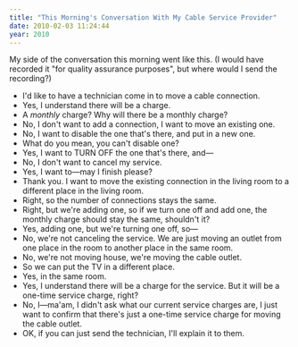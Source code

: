 ```yaml
---
title: "This Morning's Conversation With My Cable Service Provider"
date: 2010-02-03 11:24:44
year: 2010
---
```

My side of the conversation this morning went like this. (I would have recorded it "for quality assurance purposes", but where would I send the recording?)
<ul>
  <li>I'd like to have a technician come in to move a cable connection.</li>
  <li>Yes, I understand there will be a charge.</li>
  <li>A <em>monthly</em> charge?  Why will there be a monthly charge?</li>
  <li>No, I don't want to add a connection, I want to move an existing one.</li>
  <li>No, I want to disable the one that's there, and put in a new one.</li>
  <li>What do you mean, you can't disable one?</li>
  <li>Yes, I want to TURN OFF the one that's there, and—</li>
  <li>No, I don't want to cancel my service.</li>
  <li>Yes, I want to—may I finish please?</li>
  <li>Thank you.  I want to move the existing connection in the living room to a different place in the living room.</li>
  <li>Right, so the number of connections stays the same.</li>
  <li>Right, but we're adding one, so if we turn one off and add one, the monthly charge should stay the same, shouldn't it?</li>
  <li>Yes, adding one, but we're turning one off, so—</li>
  <li>No, we're not canceling the service. We are just moving an outlet from one place in the room to another place in the same room.</li>
  <li>No, we're not moving house, we're moving the cable outlet.</li>
  <li>So we can put the TV in a different place.</li>
  <li>Yes, in the same room.</li>
  <li>Yes, I understand there will be a charge for the service.  But it will be a one-time service charge, right?</li>
  <li>No, I—ma'am, I didn't ask what our current service charges are, I just want to confirm that there's just a one-time service charge for moving the cable outlet.</li>
  <li>OK, if you can just send the technician, I'll explain it to them.</li>
</ul>
